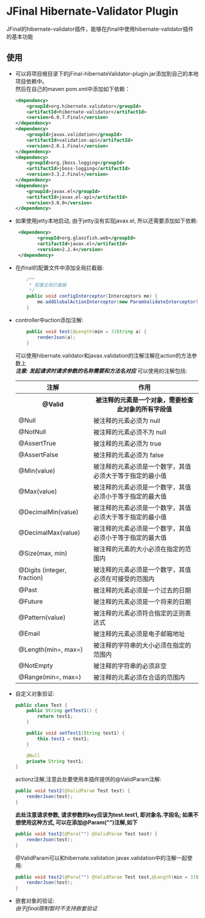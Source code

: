 # JFinal Hibernate-Validator Plugin
JFinal的hibernate-validator插件，能够在jfinal中使用hibernate-validator插件的基本功能

## 使用
- 可以将项目根目录下的jFinal-hibernateValidator-plugin.jar添加到自己的本地项目依赖中。  
然后在自己的maven pom.xml中添加如下依赖：
    ```xml
    <dependency>
        <groupId>org.hibernate.validator</groupId>
        <artifactId>hibernate-validator</artifactId>
        <version>6.0.7.Final</version>
    </dependency>
    <dependency>
        <groupId>javax.validation</groupId>
        <artifactId>validation-api</artifactId>
        <version>2.0.1.Final</version>
    </dependency>
    <dependency>
        <groupId>org.jboss.logging</groupId>
        <artifactId>jboss-logging</artifactId>
        <version>3.3.2.Final</version>
    </dependency>
    <dependency>
        <groupId>javax.el</groupId>
        <artifactId>javax.el-api</artifactId>
        <version>3.0.0</version>
    </dependency>
    ```

- 如果使用jetty本地启动, 由于jetty没有实现javax.el, 所以还需要添加如下依赖:
    ```xml
     <dependency>
            <groupId>org.glassfish.web</groupId>
            <artifactId>javax.el</artifactId>
            <version>2.2.4</version>
     </dependency>
    ```

- 在jfinal的配置文件中添加全局拦截器: 
    ```java
      	/**
      	 * 配置全局拦截器
      	 */
      	public void configInterceptor(Interceptors me) {
      		me.addGlobalActionInterceptor(new ParamValidateInterceptor());
      	}
    ```
    
- controller中action添加注解:  
    ```java
        public void test(@Length(min = 3)String a) {
            renderJson(a);
        }
    ```
    可以使用hibernate.validator和javax.validation的注解注解在action的方法参数上  
    ***注意: 发起请求时请求参数的名称需要和方法名对应***
    可以使用的注解包括:  
    
    <table>
      <thead>
      <tr>
        <th>注解</th>
        <th>作用</th>
      </tr>
      </thead>
      <tbody>
      <tr>
        <th>@Valid</th>
        <th>被注释的元素是一个对象，需要检查此对象的所有字段值</th>
      </tr>
      <tr>
        <td>@Null</td>
        <td>被注释的元素必须为 null</td>
      </tr>
      <tr>
        <td>@NotNull</td>
        <td>被注释的元素必须不为 null</td>
      </tr>
      <tr>
        <td>@AssertTrue</td>
        <td>被注释的元素必须为 true</td>
      </tr>
      <tr>
        <td>@AssertFalse</td>
        <td>被注释的元素必须为 false</td>
      </tr>
      <tr>
        <td>@Min(value)</td>
        <td>被注释的元素必须是一个数字，其值必须大于等于指定的最小值</td>
      </tr>
      <tr>
        <td>@Max(value)</td>
        <td>被注释的元素必须是一个数字，其值必须小于等于指定的最大值</td>
      </tr>
      <tr>
        <td>@DecimalMin(value)</td>
        <td>被注释的元素必须是一个数字，其值必须大于等于指定的最小值</td>
      </tr>
      <tr>
        <td>@DecimalMax(value)</td>
        <td>被注释的元素必须是一个数字，其值必须小于等于指定的最大值</td>
      </tr>
      <tr>
        <td>@Size(max, min)</td>
        <td>被注释的元素的大小必须在指定的范围内</td>
      </tr>
      <tr>
        <td>@Digits (integer, fraction)</td>
        <td>被注释的元素必须是一个数字，其值必须在可接受的范围内</td>
      </tr>
      <tr>
        <td>@Past</td>
        <td>被注释的元素必须是一个过去的日期</td>
      </tr>
      <tr>
        <td>@Future</td>
        <td>被注释的元素必须是一个将来的日期</td>
      </tr>
      <tr>
        <td>@Pattern(value)</td>
        <td>被注释的元素必须符合指定的正则表达式</td>
      </tr>
      <tr>
        <td>@Email</td>
        <td>被注释的元素必须是电子邮箱地址</td>
      </tr>
      <tr>
        <td>@Length(min=, max=)</td>
        <td>被注释的字符串的大小必须在指定的范围内</td>
      </tr>
      <tr>
        <td>@NotEmpty</td>
        <td>被注释的字符串的必须非空</td>
      </tr>
      <tr>
        <td>@Range(min=, max=)</td>
        <td>被注释的元素必须在合适的范围内</td>
      </tr>
      </tbody>
    </table>
    
- 自定义对象验证:  
    ```java
    public class Test {
        public String getTest1() {
            return test1;
        }
    
        public void setTest1(String test1) {
            this.test1 = test1;
        }
    
        @Null
        private String test1;
    }
    ```
    
    actionz注解,注意此处要使用本插件提供的@ValidParam注解:  
    ```java
    public void test2(@ValidParam Test test) {
        renderJson(test);
    }
    ```
    
    **此处注意请求参数, 请求参数的key应该为test.test1, 即对象名.字段名; 如果不想使用这种方式, 可以在添加@Param("")注解,如下**
    ```java
    public void test2(@Para("") @ValidParam Test test) {
        renderJson(test);
    }
    ```
    
    @ValidParam可以和hibernate.validation javax.validation中的注解一起使用:  
    ```java
    public void test2(@Para("") @ValidParam Test test,@Length(min = 3)String a) {
        renderJson(test);
    }
    ```
    
- 嵌套对象的验证:  
    *由于jfinal限制暂时不支持嵌套验证*